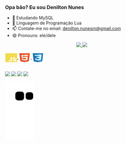 ### Opa bão? Eu sou Denilton Nunes 

- 🌱 Estudando MySQL
- 🤔 Linguagem de Programação Lua
- 📫 Contate-me no email: denilton.nunesm@gmail.com
- 😄 Pronouns: ele/dele

<div align="center">
  <a href="https://github.com/deniltonunes">
  <img height="180em" src="https://github-readme-stats.vercel.app/api?username=deniltonunes&show_icons=true&theme=github_dark&include_all_commits=true&count_private=true"/>
  <img height="180em" src="https://github-readme-stats.vercel.app/api/top-langs/?username=deniltonunes&layout=compact&langs_count=7&theme=github_dark"/>
</div>

<div style="display: inline_block"><br>
  <img align="center" alt="Deni-Js" height="30" width="40" src="https://raw.githubusercontent.com/devicons/devicon/master/icons/javascript/javascript-plain.svg">
  <img align="center" alt="Deni-HTML" height="30" width="40" src="https://raw.githubusercontent.com/devicons/devicon/master/icons/html5/html5-original.svg">
  <img align="center" alt="Deni-CSS" height="30" width="40" src="https://raw.githubusercontent.com/devicons/devicon/master/icons/css3/css3-original.svg">

##

<div> 
  <a href="https://instagram.com/deniltonunes" target="_blank"><img src="https://img.shields.io/badge/-Instagram-%23E4405F?style=for-the-badge&logo=instagram&logoColor=white" target="_blank"></a>
 	<a href="https://www.twitch.tv/deniltonunes" target="_blank"><img src="https://img.shields.io/badge/Twitch-9146FF?style=for-the-badge&logo=twitch&logoColor=white" target="_blank"></a>
  <a href = "mailto:denilton.nunesm@gmail.com"><img src="https://img.shields.io/badge/-Gmail-%23333?style=for-the-badge&logo=gmail&logoColor=white" target="_blank"></a>
  <a href="https://www.linkedin.com/in/deniltonunes" target="_blank"><img src="https://img.shields.io/badge/-LinkedIn-%230077B5?style=for-the-badge&logo=linkedin&logoColor=white" target="_blank"></a> 
 
  ![Snake animation](https://github.com/deniltonunes/deniltonunes/blob/output/github-contribution-grid-snake.svg)
 
</div>

